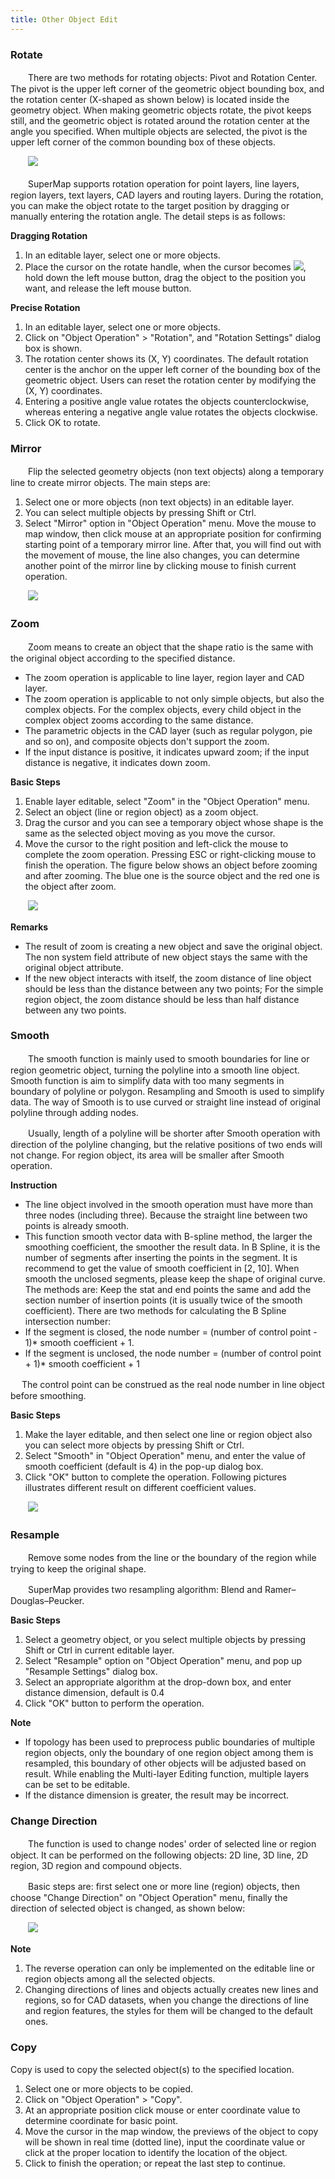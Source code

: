 ```yaml
---
title: Other Object Edit
---
```


### Rotate

　　There are two methods for rotating objects: Pivot and Rotation Center. The pivot is the upper left corner of the geometric object bounding box, and the rotation center (X-shaped as shown below) is located inside the geometry object. When making geometric objects rotate, the pivot keeps still, and the geometric object is rotated around the rotation center at the angle you specified. When multiple objects are selected, the pivot is the upper left corner of the common bounding box of these objects.

　　![](img/Rotateanchor.png)


　　SuperMap supports rotation operation for point layers, line layers, region layers, text layers, CAD layers and routing layers. During the rotation, you can make the object rotate to the target position by dragging or manually entering the rotation angle. The detail steps is as follows:

**Dragging Rotation**

1.  In an editable layer, select one or more objects.
2.  Place the cursor on the rotate handle, when the cursor becomes ![](img/rotateicon.png), hold down the left mouse button, drag the object to the position you want, and release the left mouse button.

**Precise Rotation**

1.  In an editable layer, select one or more objects.
2.  Click on "Object Operation" > "Rotation", and "Rotation Settings" dialog box is shown.
3.  The rotation center shows its (X, Y) coordinates. The default rotation center is the anchor on the upper left corner of the bounding box of the geometric object. Users can reset the rotation center by modifying the (X, Y) coordinates.
4.  Entering a positive angle value rotates the objects counterclockwise, whereas entering a negative angle value rotates the objects clockwise.
5.  Click OK to rotate.

### Mirror


　　Flip the selected geometry objects (non text objects) along a temporary line to create mirror objects. The main steps are:

1.  Select one or more objects (non text objects) in an editable layer.
2.  You can select multiple objects by pressing Shift or Ctrl.
3.  Select "Mirror" option in "Object Operation" menu. Move the mouse to map window, then click mouse at an appropriate position for confirming starting point of a temporary mirror line. After that, you will find out with the movement of mouse, the line also changes, you can determine another point of the mirror line by clicking mouse to finish current operation.


　　![](img/Mirror1.png)


### Zoom

　　Zoom means to create an object that the shape ratio is the same with the original object according to the specified distance.


-   The zoom operation is applicable to line layer, region layer and CAD layer.
-   The zoom operation is applicable to not only simple objects, but also the complex objects. For the complex objects, every child object in the complex object zooms according to the same distance.
-   The parametric objects in the CAD layer (such as regular polygon, pie and so on), and composite objects don't support the zoom.
-   If the input distance is positive, it indicates upward zoom; if the input distance is negative, it indicates down zoom.

**Basic Steps**

1.  Enable layer editable, select "Zoom" in the "Object Operation" menu.
2.  Select an object (line or region object) as a zoom object.
3.  Drag the cursor and you can see a temporary object whose shape is the same as the selected object moving as you move the cursor.
4.  Move the cursor to the right position and left-click the mouse to complete the zoom operation. Pressing ESC or right-clicking mouse to finish the operation. The figure below shows an object before zooming and after zooming. The blue one is the source object and the red one is the object after zoom. 

　　![](img/Moving.png)


**Remarks**

-   The result of zoom is creating a new object and save the original object. The non system field attribute of new object stays the same with the original object attribute.
-   If the new object interacts with itself, the zoom distance of line object should be less than the distance between any two points; For the simple region object, the zoom distance should be less than half distance between any two points.

### Smooth


　　The smooth function is mainly used to smooth boundaries for line or region geometric object, turning the polyline into a smooth line object. Smooth function is aim to simplify data with too many segments in boundary of polyline or polygon. Resampling and Smooth is used to simplify data. The way of Smooth is to use curved or straight line instead of original polyline through adding nodes.

　　Usually, length of a polyline will be shorter after Smooth operation with direction of the polyline changing, but the relative positions of two ends will not change. For region object, its area will be smaller after Smooth operation.

**Instruction**

-   The line object involved in the smooth operation must have more than three nodes (including three). Because the straight line between two points is already smooth.
-   This function smooth vector data with B-spline method, the larger the smoothing coefficient, the smoother the result data. In B Spline, it is the number of segments after inserting the points in the segment. It is recommend to get the value of smooth coefficient in [2, 10]. When smooth the unclosed segments, please keep the shape of original curve. The methods are: Keep the stat and end points the same and add the section number of insertion points (it is usually twice of the smooth coefficient). There are two methods for calculating the B Spline intersection number:
  - If the segment is closed, the node number = (number of control point - 1)* smooth coefficient + 1.
  - If the segment is unclosed, the node number = (number of control point + 1)* smooth coefficient + 1

　  The control point can be construed as the real node number in line object before smoothing.

**Basic Steps**

1.  Make the layer editable, and then select one line or region object also you can select more objects by pressing Shift or Ctrl.
2.  Select "Smooth" in "Object Operation" menu, and enter the value of smooth coefficient (default is 4) in the pop-up dialog box.
3.  Click "OK" button to complete the operation. Following pictures illustrates different result on different coefficient values.

　　![](img/Smooth.png)

### Resample

　　Remove some nodes from the line or the boundary of the region while trying to keep the original shape.

　　SuperMap provides two resampling algorithm: Blend and Ramer–Douglas–Peucker.


**Basic Steps**

1.  Select a geometry object, or you select multiple objects by pressing Shift or Ctrl in current editable layer. 
2.  Select "Resample" option on "Object Operation" menu, and pop up "Resample Settings" dialog box.
3.  Select an appropriate algorithm at the drop-down box, and enter distance dimension, default is 0.4
4.  Click "OK" button to perform the operation.


**Note**

- If topology has been used to preprocess public boundaries of multiple region objects, only the boundary of one region object among them is resampled, this boundary of other objects will be adjusted based on result. While enabling the Multi-layer Editing function, multiple layers can be set to be editable.
- If the distance dimension is greater, the result may be incorrect.

### Change Direction

　　The function is used to change nodes' order of selected line or region object. It can be performed on the following objects: 2D line, 3D line, 2D region, 3D region and compound objects. 

　　Basic steps are: first select one or more line (region) objects, then choose "Change Direction" on "Object Operation" menu, finally the direction of selected object is changed, as shown below:

　　![](img/ChangeDirction.png)

**Note**

1.  The reverse operation can only be implemented on the editable line or region objects among all the selected objects.
2.  Changing directions of lines and objects actually creates new lines and regions, so for CAD datasets, when you change the directions of line and region features, the styles for them will be changed to the default ones.

### Copy

Copy is used to copy the selected object(s) to the specified location.

1.  Select one or more objects to be copied.
2.  Click on "Object Operation" > "Copy".
3.  At an appropriate position click mouse or enter coordinate value to determine coordinate for basic point. 
4.  Move the cursor in the map window, the previews of the object to copy will be shown in real time (dotted line), input the coordinate value or click at the proper location to identify the location of the object.
5.  Click to finish the operation; or repeat the last step to continue.
